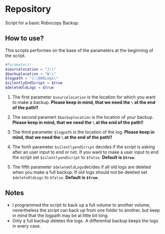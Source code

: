 # Repository 
Script for a basic Robocopy Backup.

## How to use?
This scripts performes on the base of the parameters at the beginning of the script.
```Powershell
#Parameters:
$sourcelocation = "J:\"
$backuplocation = "W:\"
$logpath = "J:\000Logs\"
$silentlyEndScript = $true
$deleteOldLogs = $true
```

1. The first parameter `$sourcelocation` is the location for which you want to make a backup. **Please keep in mind, that we need the `\` at the end of the path!!**

2. The second paramert `$backuplocation` is the location of your backup. **Please keep in mind, that we need the `\` at the end of the path!!**

3. The third parameter `$logpath` is the location of the log. **Please keep in mind, that we need the `\` at the end of the path!!**

4. The forth parameter `$silentlyendScript` decides if the script is asking after an user input to end or not. If you want to make a user input to end the script set `$silentlyendScript` to `$false`. **Default is `$true`.**

5. The fifth parameter `$deleteOldLogs`decides if all old logs are deleted when you make a full backup. If old logs should not be deleted set `$deleteOldLogs` to `$false`. **Default is `$true`.** 

## Notes
* I programmed the script to back up a full volume to another volume, nevertheless the script can back up from one folder to another, but keep in mind that the logpath may be al little bit long.
* Only a full backup deletes the logs. A differential backup keeps the logs in every case.